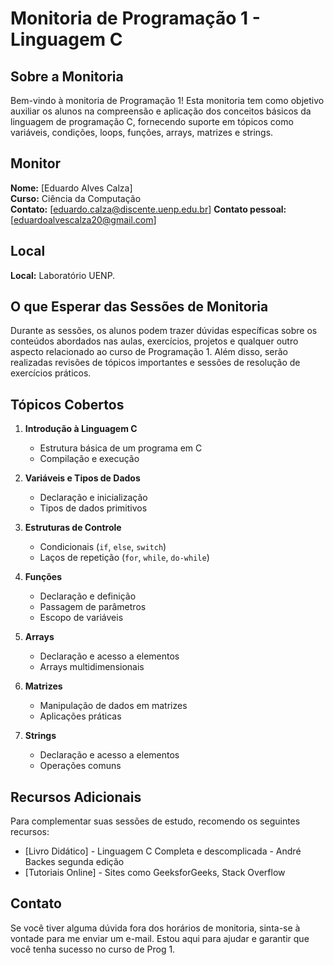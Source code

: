 # Monitoria de Programação 1 - Linguagem C

## Sobre a Monitoria

Bem-vindo à monitoria de Programação 1! Esta monitoria tem como objetivo auxiliar os alunos na compreensão e aplicação dos conceitos básicos da linguagem de programação C, fornecendo suporte em tópicos como variáveis, condições, loops, funções, arrays, matrizes e strings. 

## Monitor

**Nome:** [Eduardo Alves Calza]  
**Curso:** Ciência da Computação  
**Contato:** [eduardo.calza@discente.uenp.edu.br]
**Contato pessoal:** [eduardoalvescalza20@gmail.com]  

## Local

**Local:** Laboratório UENP.

## O que Esperar das Sessões de Monitoria

Durante as sessões, os alunos podem trazer dúvidas específicas sobre os conteúdos abordados nas aulas, exercícios, projetos e qualquer outro aspecto relacionado ao curso de Programação 1. Além disso, serão realizadas revisões de tópicos importantes e sessões de resolução de exercícios práticos.

## Tópicos Cobertos

1. **Introdução à Linguagem C**
   - Estrutura básica de um programa em C
   - Compilação e execução

2. **Variáveis e Tipos de Dados**
   - Declaração e inicialização
   - Tipos de dados primitivos

3. **Estruturas de Controle**
   - Condicionais (`if`, `else`, `switch`)
   - Laços de repetição (`for`, `while`, `do-while`)

4. **Funções**
   - Declaração e definição
   - Passagem de parâmetros
   - Escopo de variáveis

5. **Arrays**
   - Declaração e acesso a elementos
   - Arrays multidimensionais

6. **Matrizes**
   - Manipulação de dados em matrizes
   - Aplicações práticas

7. **Strings**
   - Declaração e acesso a elementos
   - Operações comuns

## Recursos Adicionais

Para complementar suas sessões de estudo, recomendo os seguintes recursos:

- [Livro Didático] - Linguagem C Completa e descomplicada - André Backes segunda edição
- [Tutoriais Online] - Sites como GeeksforGeeks, Stack Overflow

## Contato

Se você tiver alguma dúvida fora dos horários de monitoria, sinta-se à vontade para me enviar um e-mail. Estou aqui para ajudar e garantir que você tenha sucesso no curso de Prog 1.
